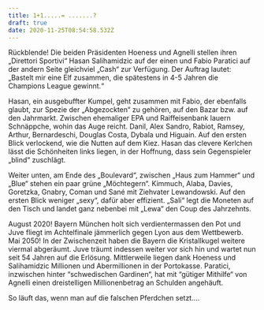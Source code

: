 ```yaml
---
title: 1+1.....= .......?
draft: true
date: 2020-11-25T08:54:58.532Z
---
```

Rückblende! Die beiden Präsidenten  Hoeness und Agnelli stellen ihren „Direttori Sportivi“ Hasan Salihamidzic auf der einen und Fabio Paratici auf der andern Seite gleichviel „Cash“ zur Verfügung. Der Auftrag lautet: „Bastelt mir eine Elf zusammen, die spätestens in 4-5 Jahren die Champions League gewinnt.“

Hasan, ein ausgebuffter Kumpel, geht zusammen mit Fabio, der ebenfalls glaubt, zur Spezie der „Abgezockten“ zu gehören, auf den Bazar bzw. auf den Jahrmarkt. Zwischen ehemaliger EPA und Raiffeisenbank lauern Schnäppche, wohin das Auge reicht. Danil, Alex Sandro, Rabiot, Ramsey, Arthur, Bernardeschi, Douglas Costa, Dybala und Higuain. Auf den ersten Blick verlockend, wie die Nutten auf dem Kiez. Hasan das clevere Kerlchen lässt die Schönheiten links liegen, in der Hoffnung, dass sein Gegenspieler „blind“ zuschlägt.

Weiter unten, am Ende des „Boulevard“, zwischen „Haus zum Hammer“ und „Blue“ stehen ein paar grüne „Möchtegern“. Kimmuch, Alaba, Davies, Goretzka, Gnabry, Coman und Sané mit Ziehvater Lewandowski. Auf den ersten Blick weniger „sexy“, dafür aber effizient. „Sali“ legt die Moneten auf den Tisch und landet ganz nebenbei mit „Lewa“ den Coup des Jahrzehnts.

August 2020! Bayern München holt sich verdientermassen den Pot und Juve fliegt im Achtelfinale jämmerlich gegen Lyon aus dem Wettbewerb. Mai 2050! In der Zwischenzeit haben die Bayern die Kristallkugel weitere viermal abgeräumt. Juve träumt indessen weiter vor sich hin und wartet nun seit 54 Jahren auf die Erlösung. Mittlerweile liegen dank Hoeness und Salihamidzic Millionen und Abermillionen in der Portokasse. Paratici, inzwischen hinter “schwedischen Gardinen“, hat mit “gütiger Mithilfe“ von Agnelli einen dreistelligen Millionenbetrag an Schulden angehäuft.

So läuft das, wenn man auf die falschen Pferdchen setzt....